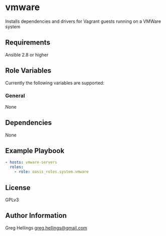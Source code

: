 vmware
===========

Installs dependencies and drivers for Vagrant guests running on a
VMWare system

Requirements
------------

Ansible 2.8 or higher

Role Variables
--------------

Currently the following variables are supported:

### General

None

Dependencies
------------

None

Example Playbook
----------------

```yaml
- hosts: vmware-servers
  roles:
    - role: oasis_roles.system.vmware
```

License
-------

GPLv3

Author Information
------------------

Greg Hellings <greg.hellings@gmail.com>
